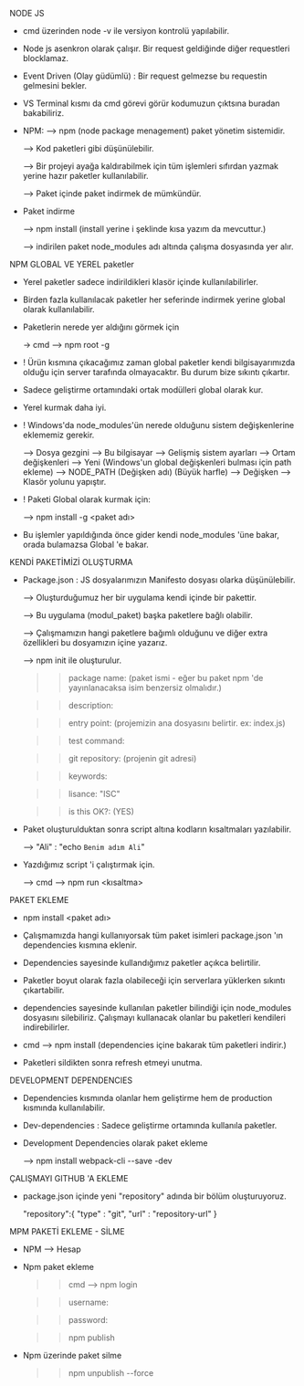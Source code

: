 NODE JS

- cmd üzerinden node -v ile versiyon kontrolü yapılabilir.

- Node js asenkron olarak çalışır. Bir request geldiğinde diğer requestleri blocklamaz.

- Event Driven (Olay güdümlü) : Bir request gelmezse bu requestin gelmesini bekler.

- VS Terminal kısmı da cmd görevi görür kodumuzun çıktsına buradan bakabiliriz.

- NPM:
  --> npm (node package menagement) paket yönetim sistemidir. 

  --> Kod paketleri gibi düşünülebilir. 
  
  --> Bir projeyi ayağa kaldırabilmek için tüm işlemleri sıfırdan yazmak yerine  hazır paketler kullanılabilir.
  
  --> Paket içinde paket indirmek de mümkündür.

- Paket indirme 

  --> npm install <paket ismi>  (install yerine i şeklinde kısa yazım da mevcuttur.)

  --> indirilen paket node_modules adı altında çalışma dosyasında yer alır.


NPM GLOBAL VE YEREL paketler

- Yerel paketler sadece indirildikleri klasör içinde kullanılabilirler.

- Birden fazla kullanılacak paketler her seferinde indirmek yerine global olarak kullanılabilir.

- Paketlerin nerede yer aldığını görmek için 
  
  -> cmd --> npm root -g

- ! Ürün kısmına çıkacağımız zaman global paketler kendi bilgisayarımızda olduğu için server tarafında olmayacaktır. Bu durum bize sıkıntı çıkartır.

- Sadece geliştirme ortamındaki ortak modülleri global olarak kur.

- Yerel kurmak daha iyi.

- ! Windows'da node_modules'ün nerede olduğunu sistem değişkenlerine eklememiz gerekir.

  --> Dosya gezgini --> Bu bilgisayar --> Gelişmiş sistem ayarları --> Ortam değişkenleri --> Yeni (Windows'un global değişkenleri bulması için path ekleme)
  --> NODE_PATH (Değişken adı) (Büyük harfle) --> Değişken --> Klasör yolunu yapıştır.

- ! Paketi Global olarak kurmak için:

  --> npm install -g <paket adı>

- Bu işlemler yapıldığında önce gider kendi node_modules 'üne bakar, orada bulamazsa Global 'e bakar.

KENDİ PAKETİMİZİ OLUŞTURMA

- Package.json : JS dosyalarımızın Manifesto dosyası olarka düşünülebilir.

  --> Oluşturduğumuz her bir uygulama kendi içinde bir pakettir.

  --> Bu uygulama (modul_paket) başka paketlere bağlı olabilir.

  --> Çalışmamızın hangi paketlere bağımlı olduğunu ve diğer extra özellikleri bu dosyamızın içine yazarız.

  --> npm init ile oluşturulur.

    >> package name: (paket ismi - eğer bu paket npm 'de yayınlanacaksa isim benzersiz olmalıdır.)
    
    >> description: 

    >> entry point: (projemizin ana dosyasını belirtir. ex: index.js)

    >> test command:

    >> git repository: (projenin git adresi)

    >> keywords:

    >> lisance: "ISC"

    >> is this OK?: (YES)

- Paket oluşturulduktan sonra script altına kodların kısaltmaları yazılabilir.

  --> "Ali" : "echo `Benim adım Ali`"

- Yazdığımız script 'i çalıştırmak için.

  --> cmd --> npm run <kısaltma>


PAKET EKLEME 

- npm install <paket adı>

- Çalışmamızda hangi kullanıyorsak tüm paket isimleri package.json 'ın dependencies kısmına eklenir.

- Dependencies sayesinde kullandığımız paketler açıkca belirtilir.

- Paketler boyut olarak fazla olabileceği için serverlara yüklerken sıkıntı çıkartabilir.

- dependencies sayesinde kullanılan paketler bilindiği için node_modules dosyasını silebiliriz. Çalışmayı kullanacak olanlar
  bu paketleri kendileri indirebilirler.

- cmd --> npm install (dependencies içine bakarak tüm paketleri indirir.)

- Paketleri sildikten sonra refresh etmeyi unutma.


DEVELOPMENT DEPENDENCIES 

- Dependencies kısmında olanlar hem geliştirme hem de production kısmında kullanılabilir.

- Dev-dependencies : Sadece geliştirme ortamında kullanıla paketler.

- Development Dependencies olarak paket ekleme

  --> npm install webpack-cli --save -dev


ÇALIŞMAYI GITHUB 'A EKLEME

- package.json içinde yeni "repository" adında bir bölüm oluşturuyoruz.

    "repository":{
        "type" : "git",
        "url" : "repository-url"
    }


MPM PAKETİ EKLEME - SİLME

- NPM --> Hesap

- Npm paket ekleme 

    >> cmd --> npm login 

    >> username:

    >> password:

    >> npm publish 

- Npm üzerinde paket silme

    >> npm unpublish <paket> --force






